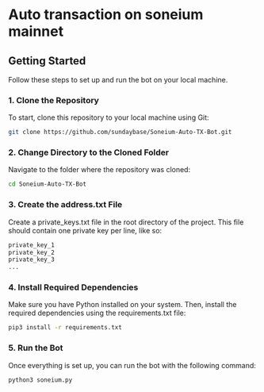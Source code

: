 # Auto transaction on soneium mainnet

## Getting Started

Follow these steps to set up and run the bot on your local machine.

### 1. Clone the Repository

To start, clone this repository to your local machine using Git:

```bash
git clone https://github.com/sundaybase/Soneium-Auto-TX-Bot.git
```

### 2. Change Directory to the Cloned Folder

Navigate to the folder where the repository was cloned:

```bash
cd Soneium-Auto-TX-Bot
```

### 3. Create the address.txt File
Create a private_keys.txt file in the root directory of the project. This file should contain one private key per line, like so:

```python
private_key_1
private_key_2
private_key_3
...
```

### 4. Install Required Dependencies
Make sure you have Python installed on your system. Then, install the required dependencies using the requirements.txt file:

```bash
pip3 install -r requirements.txt
```

### 5. Run the Bot
Once everything is set up, you can run the bot with the following command:

```bash
python3 soneium.py
```
